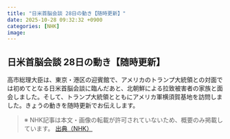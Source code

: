 ```yaml
---
title: "日米首脳会談 28日の動き【随時更新】"
date: 2025-10-28 09:32:32 +0900
categories: [NHK]
image: 
---
```

## 日米首脳会談 28日の動き【随時更新】

高市総理大臣は、東京・港区の迎賓館で、アメリカのトランプ大統領との対面では初めてとなる日米首脳会談に臨んだあと、北朝鮮による拉致被害者の家族と面会しました。そして、トランプ大統領とともにアメリカ軍横須賀基地を訪問しました。きょうの動きを随時更新でお伝えします。

> ※ NHK記事は本文・画像の転載が許可されていないため、概要のみ掲載しています。
[出典（NHK）](http://www3.nhk.or.jp/news/html/20251028/k10014960641000.html)
